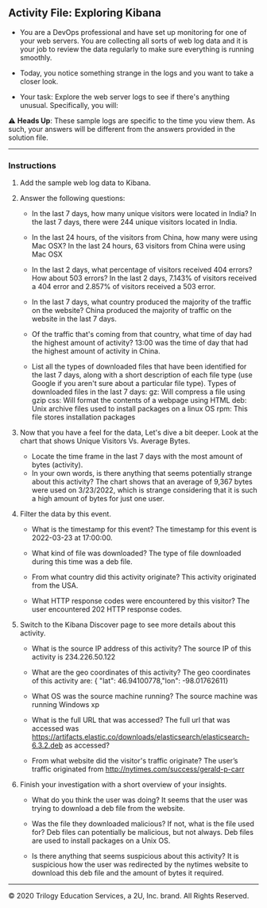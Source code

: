## Activity File: Exploring Kibana

* You are a DevOps professional and have set up monitoring for one of your web servers. You are collecting all sorts of web log data and it is your job to review the data regularly to make sure everything is running smoothly. 

* Today, you notice something strange in the logs and you want to take a closer look.

* Your task: Explore the web server logs to see if there's anything unusual. Specifically, you will:

:warning: **Heads Up**: These sample logs are specific to the time you view them. As such, your answers will be different from the answers provided in the solution file. 

---

### Instructions

1. Add the sample web log data to Kibana.

2. Answer the following questions:

    - In the last 7 days, how many unique visitors were located in India?
    In the last 7 days, there were 244 unique visitors located in India.
    - In the last 24 hours, of the visitors from China, how many were using Mac OSX?
In the last 24 hours, 63 visitors from China were using Mac OSX

    - In the last 2 days, what percentage of visitors received 404 errors? How about 503 errors?
    In the last 2 days, 7.143% of visitors received a 404 error and 2.857% of visitors received a 503 error.
    - In the last 7 days, what country produced the majority of the traffic on the website?
    China produced the majority of traffic on the website in the last 7 days.
    - Of the traffic that's coming from that country, what time of day had the highest amount of activity?
    13:00 was the time of day that had the highest amount of activity in China.
    - List all the types of downloaded files that have been identified for the last 7 days, along with a short description of each file type (use Google if you aren't sure about a particular file type).
Types of downloaded files in the last 7 days:
gz:  Will compress a file using gzip
css: Will format the contents of a webpage using HTML
deb: Unix archive files used to install packages on a linux OS
rpm: This file stores installation packages 

3. Now that you have a feel for the data, Let's dive a bit deeper. Look at the chart that shows Unique Visitors Vs. Average Bytes.
     - Locate the time frame in the last 7 days with the most amount of bytes (activity).
     - In your own words, is there anything that seems potentially strange about this activity?
     The chart shows that an average of  9,367 bytes were used on 3/23/2022, which is strange considering that it is such a high amount of bytes for just one user.


4. Filter the data by this event.
     - What is the timestamp for this event?
     The timestamp for this event is 2022-03-23 at 17:00:00.
     - What kind of file was downloaded?
     The type of file downloaded during this time was a deb file.
     - From what country did this activity originate?
     This activity originated from the USA.

     - What HTTP response codes were encountered by this visitor?
     The user encountered 202 HTTP response codes.


5. Switch to the Kibana Discover page to see more details about this activity.
     - What is the source IP address of this activity?
     The source IP of this activity is 234.226.50.122

     - What are the geo coordinates of this activity?
     The geo coordinates of this activity are: {  "lat": 46.94100778,"lon": -98.01762611}

     - What OS was the source machine running?
     The source machine was running Windows xp

     - What is the full URL that was accessed?
     The full url that was accessed was https://artifacts.elastic.co/downloads/elasticsearch/elasticsearch-6.3.2.deb
as accessed?
     
     - From what website did the visitor's traffic originate?
     The user’s traffic originated from http://nytimes.com/success/gerald-p-carr


6. Finish your investigation with a short overview of your insights. 

     - What do you think the user was doing?
     It seems that the user was trying to download a deb file from the website.

     - Was the file they downloaded malicious? If not, what is the file used for?
      Deb files can potentially be malicious, but not always. Deb files are used to install packages on a Unix OS.

     - Is there anything that seems suspicious about this activity?
     It is suspicious how the user was redirected by the nytimes website to download this deb file and the amount of bytes it required.

---
© 2020 Trilogy Education Services, a 2U, Inc. brand. All Rights Reserved.  
